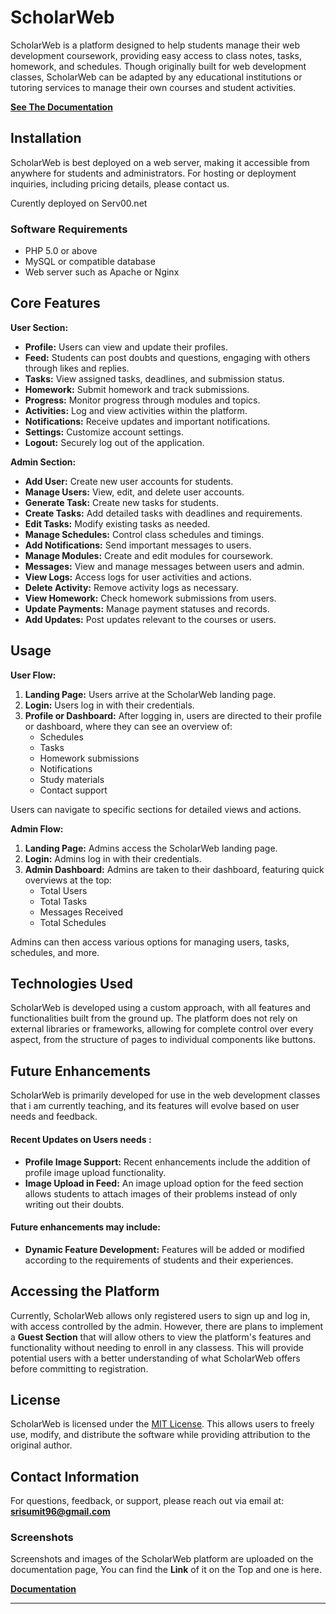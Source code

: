 
# ScholarWeb

ScholarWeb is a platform designed to help students manage their web development coursework, providing easy access to class notes, tasks, homework, and schedules. Though originally built for web development classes, ScholarWeb can be adapted by any educational institutions or tutoring services to manage their own courses and student activities.

**[See The Documentation](https://sumit7739.github.io/ScholarWeb_Docs/)**

## Installation

ScholarWeb is best deployed on a web server, making it accessible from anywhere for students and administrators. For hosting or deployment inquiries, including pricing details, please contact us.

Curently deployed on Serv00.net

### Software Requirements
- PHP 5.0 or above
- MySQL or compatible database
- Web server such as Apache or Nginx

## Core Features

**User Section:**
- **Profile:** Users can view and update their profiles.
- **Feed:** Students can post doubts and questions, engaging with others through likes and replies.
- **Tasks:** View assigned tasks, deadlines, and submission status.
- **Homework:** Submit homework and track submissions.
- **Progress:** Monitor progress through modules and topics.
- **Activities:** Log and view activities within the platform.
- **Notifications:** Receive updates and important notifications.
- **Settings:** Customize account settings.
- **Logout:** Securely log out of the application.

**Admin Section:**
- **Add User:** Create new user accounts for students.
- **Manage Users:** View, edit, and delete user accounts.
- **Generate Task:** Create new tasks for students.
- **Create Tasks:** Add detailed tasks with deadlines and requirements.
- **Edit Tasks:** Modify existing tasks as needed.
- **Manage Schedules:** Control class schedules and timings.
- **Add Notifications:** Send important messages to users.
- **Manage Modules:** Create and edit modules for coursework.
- **Messages:** View and manage messages between users and admin.
- **View Logs:** Access logs for user activities and actions.
- **Delete Activity:** Remove activity logs as necessary.
- **View Homework:** Check homework submissions from users.
- **Update Payments:** Manage payment statuses and records.
- **Add Updates:** Post updates relevant to the courses or users.

## Usage

**User Flow:**
1. **Landing Page:** Users arrive at the ScholarWeb landing page.
2. **Login:** Users log in with their credentials.
3. **Profile or Dashboard:** After logging in, users are directed to their profile or dashboard, where they can see an overview of:
   - Schedules
   - Tasks
   - Homework submissions
   - Notifications
   - Study materials
   - Contact support

Users can navigate to specific sections for detailed views and actions.

**Admin Flow:**
1. **Landing Page:** Admins access the ScholarWeb landing page.
2. **Login:** Admins log in with their credentials.
3. **Admin Dashboard:** Admins are taken to their dashboard, featuring quick overviews at the top:
   - Total Users
   - Total Tasks
   - Messages Received
   - Total Schedules

Admins can then access various options for managing users, tasks, schedules, and more.

## Technologies Used

ScholarWeb is developed using a custom approach, with all features and functionalities built from the ground up. The platform does not rely on external libraries or frameworks, allowing for complete control over every aspect, from the structure of pages to individual components like buttons.

## Future Enhancements

ScholarWeb is primarily developed for use in the web development classes that i am currently teaching, and its features will evolve based on user needs and feedback.
#### Recent Updates on Users needs :

- **Profile Image Support:** Recent enhancements include the addition of profile image upload functionality.
- **Image Upload in Feed:** An image upload option for the feed section allows students to attach images of their problems instead of only writing out their doubts.

#### Future enhancements may include:

- **Dynamic Feature Development:** Features will be added or modified according to the requirements of students and their experiences.


## Accessing the Platform

Currently, ScholarWeb allows only registered users to sign up and log in, with access controlled by the admin. However, there are plans to implement a **Guest Section** that will allow others to view the platform's features and functionality without needing to enroll in any classess. This will provide potential users with a better understanding of what ScholarWeb offers before committing to registration.

## License

ScholarWeb is licensed under the [MIT License](https://opensource.org/licenses/MIT). This allows users to freely use, modify, and distribute the software while providing attribution to the original author.

## Contact Information

For questions, feedback, or support, please reach out via email at:  
**[srisumit96@gmail.com](mailto:srisumit96@gmail.com)**

### Screenshots

Screenshots and images of the ScholarWeb platform are uploaded on the documentation page, You can find the **Link** of it on the Top and one is here.

**[Documentation](https://sumit7739.github.io/ScholarWeb_Docs/)**

---